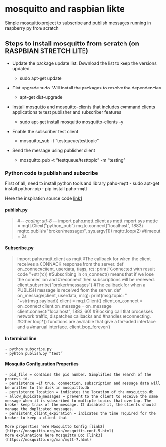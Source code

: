 # mosquitto and raspbian likte
Simple mosquitto project to subscribe and publish messages running in raspberry py from scratch

## Steps to install mosquitto from scratch (on RASPBIAN STRETCH LITE)

- Update the package update list. Download the list to keep the versions updated.
	- sudo apt-get update

- Dist upgrade sudo. Will install the packages to resolve the dependencies
	- apt-get dist-upgrade

- Install mosquitto and mosquitto-clients that includes command clients applications to test publisher and subscriber features
	- sudo apt-get install mosquitto mosquitto-clients -y
	
- Enable the subscriber test client
	- mosquitto_sub -t “testqueue/testtopic”

- Send the message using publisher client
	- mosquitto_pub -t “testqueue/testtopic” -m “testing”

### Python code to publish and subscribe

First of all, need to install python tools and library paho-mqtt
	- sudo apt-get install python-pip
	- pip install paho-mqtt


Here the inspiration source code [link1](www.eclipse.org/paho/clients/python/)

#### publish.py
> #-*- coding: utf-8 -*-
> import paho.mqtt.client as mqtt
> import sys
> mqttc = mqtt.Client("python_pub")
> mqttc.connect("localhost", 1883)
> mqttc.publish("broker/messages", sys.argv[1])
> mqttc.loop(2) #timeout = 2s

#### Subscribe.py
> import paho.mqtt.client as mqtt
> #The callback for when the client receives a CONNACK response from the server.
> def on_connect(client, userdata, flags, rc):
>    print("Connected with result code "+str(rc))
>    #Subscribing in on_connect() means that if we lose the connection and
>    #reconnect then subscriptions will be renewed.
>    client.subscribe("broker/messages")
> #The callback for when a PUBLISH message is received from the server.
> def on_message(client, userdata, msg):
>     print(msg.topic+" "+str(msg.payload))
> client = mqtt.Client()
> client.on_connect = on_connect
> client.on_message = on_message
> client.connect("localhost", 1883, 60)
> #Blocking call that processes network traffic, dispatches callbacks and
> #handles reconnecting.
> #Other loop*() functions are available that give a threaded interface and a
> #manual interface.
> client.loop_forever()

#### In terminal line
	- python subscribe.py
	- pyhton publish.py “test”

#### Mosquito Configuration Properties 
	
	- pid_file = contains the pid number. Simplifies the search of the process id.
	- persistence =If true, connection, subscription and message data will be written to the disk in mosquitto.db
	- persistence_location = indicates the location of the mosquitto.db 
	- allow_dupicate_messages = prevent to the client to receive the same message when it is subscribed to multiple topics that overlap. The broker keep track of the message. If disabled it, the clients should manage the duplicated messages.
	- persistent_client_expiration = indicates the time required for the broker to keep a client that 
	
	More properties here Mosquitto Config [link2](https://mosquitto.org/man/mosquitto-conf-5.html)
	More explanations here Mosquitto Doc [link3](https://mosquitto.org/man/mqtt-7.html)

